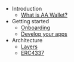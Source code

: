 * Introduction
    * [What is AA Wallet?](docs/What%20is%20AA%20Wallet.md)
* Getting started
    * [Onboarding](docs/Onborading.md)
    * [Develop your apps](docs/Develop%20your%20apps.md)
* Architecture
    * [Layers](docs/Layers.md)
    * [ERC4337](https://eips.ethereum.org/EIPS/eip-4337)
